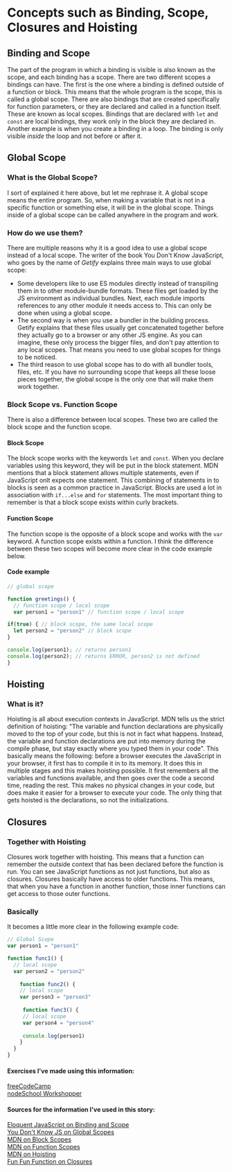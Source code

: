 # Concepts such as Binding, Scope, Closures and Hoisting

## Binding and Scope
The part of the program in which a binding is visible is also known as the scope, and each binding has a scope. There are two different scopes a bindings can have. The first is the one where a binding is defined outside of a function or block. This means that the whole program is the scope, this is called a global scope. There are also bindings that are created specifically for function parameters, or they are declared and called in a function itself. These are known as local scopes. 
Bindings that are declared with `let` and `const` are local bindings, they work only in the block they are declared in. Another example is when you create a binding in a loop. The binding is only visible _inside_ the loop and not before or after it.  

## Global Scope

### What is the Global Scope?
I sort of explained it here above, but let me rephrase it. A global scope means the entire program. So, when making a variable that is not in a specific function or something else, it will be in the global scope. Things inside of a global scope can be called anywhere in the program and work.

### How do we use them?
There are multiple reasons why it is a good idea to use a global scope instead of a local scope. The writer of the book You Don't Know JavaScript, who goes by the name of _Getify_ explains three main ways to use global scope:
* Some developers like to use ES modules directly instead of transpiling them in to other module-bundle formats. These files get loaded by the JS environment as individual bundles. Next, each module imports references to any other module it needs access to. This can only be done when using a global scope.
* The second way is when you use a bundler in the building process. Getify explains that these files usually get concatenated together before they actually go to a browser or any other JS engine. As you can imagine, these only process the bigger files, and don't pay attention to any local scopes. That means you need to use global scopes for things to be noticed.
* The third reason to use global scope has to do with all bundler tools, files, etc. If you have no surrounding scope that keeps all these loose pieces together, the global scope is the only one that will make them work together.

### Block Scope vs. Function Scope
There is also a difference between local scopes. These two are called the block scope and the function scope. 

#### Block Scope
The block scope works with the keywords `let` and `const`. When you declare variables using this keyword, they will be put in the block statement. MDN mentions that a block statement allows multiple statements, even if JavaScript onlt expects one statement. This combining of statements in to blocks is seen as a common practice in JavaScript. 
Blocks are used a lot in association with `if...else` and `for` statements. 
The most important thing to remember is that a block scope exists within curly brackets.

#### Function Scope
The function scope is the opposite of a block scope and works with the `var` keyword. A function scope exists within a function. I think the difference between these two scopes will become more clear in the code example below.

#### Code example
``` javascript
// global scope

function greetings() {
  // function scope / local scope
  var person1 = "person1" // function scope / local scope

if(true) { // block scope, the same local scope
  let person2 = "person2" // block scope
}

console.log(person1); // returns person1
console.log(person2); // returns ERROR, person2 is not defined
}
```

## Hoisting

### What is it?
Hoisting is all about execution contexts in JavaScript. MDN tells us the strict definition of hoisting: "The variable and function declarations are physically moved to the top of your code, but this is not in fact what happens. Instead, the variable and function declarations are put into memory during the compile phase, but stay exactly where you typed them in your code".
This basically means the following: before a browser executes the JavaScript in your browser, it first has to compile it in to its memory. It does this in multiple stages and this makes hoisting possible. It first remembers all the variables and functions available, and then goes over the code a second time, reading the rest. This makes no physical changes in your code, but does make it easier for a browser to execute your code.
The only thing that gets hoisted is the declarations, so not the initializations.

## Closures

### Together with Hoisting
Closures work together with hoisting. This means that a function can remember the outside context that has been declared before the function is run. You can see JavaScript functions as not just functions, but also as closures.
Closures basically have access to older functions. This means, that when you have a function in another function, those inner functions can get access to those outer functions. 

### Basically
It becomes a little more clear in the following example code:
``` javascript
// Global Scope
var person1 = "person1"

function func1() {
  // local scope
  var person2 = "person2"
  
    function func2() {
    // local scope
    var person3 = "person3"
    
     function func3() {
     // local scope
     var person4 = "person4"
    
     console.log(person1)
    }
  }
}
```

#### Exercises I've made using this information:
[freeCodeCamp](https://github.com/IrisvanOllefen/js-bootcamp/blob/master/exercises/exercises-day4/4.1_freeCodeCamp_BasicJS.md)                        
[nodeSchool Workshopper](https://github.com/IrisvanOllefen/js-bootcamp/blob/master/exercises/exercises-day4/4.2_nodeSchoolWorkshopper.js)

#### Sources for the information I've used in this story:
[Eloquent JavaScript on Binding and Scope](https://eloquentjavascript.net/03_functions.html#h_XqQR5FlX+8)                        
[You Don't Know JS on Global Scopes](https://github.com/getify/You-Dont-Know-JS/blob/2nd-ed/scope-closures/ch4.md)                        
[MDN on Block Scopes](https://developer.mozilla.org/en-US/docs/Web/JavaScript/Reference/statements/block)                        
[MDN on Function Scopes](https://developer.mozilla.org/en-US/docs/Web/JavaScript/Reference/Operators/function)                        
[MDN on Hoisting](https://developer.mozilla.org/en-US/docs/Glossary/Hoisting)                        
[Fun Fun Function on Closures](https://www.youtube.com/watch?v=CQqwU2Ixu-U)                        

